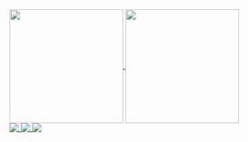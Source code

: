 <a href="#">
  <img height="200" style="pointer-events: none;" align="center" src="https://readme-eta-three.vercel.app/api?username=ReverseSacle&show_icons=true&include_all_commits=true&exclude_repo=ReadMe&bg_color=30,e96443,904e95&title_color=fff&text_color=fff&icon_color=ffe6fa" />
  <img height="200" style="pointer-events: none;" align="center" src="https://readme-eta-three.vercel.app/api/top-langs/?username=ReverseSacle&langs_count=20&layout=compact&exclude_repo=ReadMe,ReverseSacle.github.io,_MiniValine&hide=CMake,Shell,Cuda,Makefile">
</a>
<br/>
<a href="#">
  <img align="top" style="pointer-events: none;" src="https://img.shields.io/badge/-C-192133?style=flat-square&logo=c&logoColor=white" />
  <img align="top" style="pointer-events: none;" src="https://img.shields.io/badge/-Python-192133?style=flat-square&logo=python&logoColor=white" />
  <img align="top" style="pointer-events: none;" src="https://img.shields.io/badge/-Rust-192133?style=flat-square&logo=Rust&logoColor=white" />
</a>
